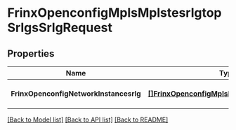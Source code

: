 # FrinxOpenconfigMplsMplstesrlgtopSrlgsSrlgRequest

## Properties
Name | Type | Description | Notes
------------ | ------------- | ------------- | -------------
**FrinxOpenconfigNetworkInstancesrlg** | [**[]FrinxOpenconfigMplsMplstesrlgtopSrlgsSrlg**](frinx.openconfig.mpls.mplstesrlgtop.srlgs.Srlg.md) |  | [optional] [default to null]

[[Back to Model list]](../README.md#documentation-for-models) [[Back to API list]](../README.md#documentation-for-api-endpoints) [[Back to README]](../README.md)


